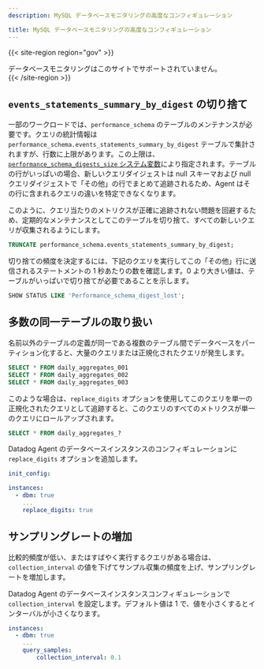```yaml
---
description: MySQL データベースモニタリングの高度なコンフィギュレーション

title: MySQL データベースモニタリングの高度なコンフィギュレーション
---
```


{{< site-region region="gov" >}}
<div class="alert alert-warning">データベースモニタリングはこのサイトでサポートされていません。</div>
{{< /site-region >}}

## `events_statements_summary_by_digest` の切り捨て

一部のワークロードでは、`performance_schema` のテーブルのメンテナンスが必要です。クエリの統計情報は `performance_schema.events_statements_summary_by_digest` テーブルで集計されますが、行数に上限があります。この上限は、[`performance_schema_digests_size` システム変数][1]により指定されます。テーブルの行がいっぱいの場合、新しいクエリダイジェストは null スキーマおよび null クエリダイジェストで「その他」の行でまとめて追跡されるため、Agent はその行に含まれるクエリの違いを特定できなくなります。

このように、クエリ当たりのメトリクスが正確に追跡されない問題を回避するため、定期的なメンテナンスとしてこのテーブルを切り捨て、すべての新しいクエリが収集されるようにします。

```sql
TRUNCATE performance_schema.events_statements_summary_by_digest;
```

切り捨ての頻度を決定するには、下記のクエリを実行してこの「その他」行に送信されるステートメントの 1 秒あたりの数を確認します。0 より大きい値は、テーブルがいっぱいで切り捨てが必要であることを示します。

```sql
SHOW STATUS LIKE 'Performance_schema_digest_lost';
```

## 多数の同一テーブルの取り扱い

名前以外のテーブルの定義が同一である複数のテーブル間でデータベースをパーティション化すると、大量のクエリまたは正規化されたクエリが発生します。

```sql
SELECT * FROM daily_aggregates_001
SELECT * FROM daily_aggregates_002
SELECT * FROM daily_aggregates_003
```

このような場合は、`replace_digits` オプションを使用してこのクエリを単一の正規化されたクエリとして追跡すると、このクエリのすべてのメトリクスが単一のクエリにロールアップされます。

```sql
SELECT * FROM daily_aggregates_?
```

Datadog Agent のデータベースインスタンスのコンフィギュレーションに `replace_digits` オプションを追加します。

```yaml
init_config:

instances:
  - dbm: true
    ...
    replace_digits: true
```

## サンプリングレートの増加

比較的頻度が低い、またはすばやく実行するクエリがある場合は、`collection_interval` の値を下げてサンプル収集の頻度を上げ、サンプリングレートを増加します。

Datadog Agent のデータベースインスタンスコンフィギュレーションで `collection_interval` を設定します。デフォルト値は 1 で、値を小さくするとインターバルが小さくなります。

```yaml
instances:
  - dbm: true
    ...
    query_samples:
        collection_interval: 0.1
```

[1]: https://dev.mysql.com/doc/refman/8.0/en/performance-schema-system-variables.html#sysvar_performance_schema_digests_size
